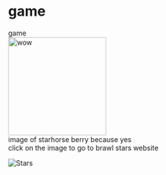 # game
game
<br>
<a href="https://supercell.com/en/games/brawlstars/"><img src="https://drive.google.com/uc?export=view&id=1gTDzfhz4aFl2lCDTvbFf1Io6CPNh8JZl" alt="wow" width="200"/></a><br>
image of starhorse berry because yes
<br>click on the image to go to brawl stars website<p>
![Stars](https://img.shields.io/github/stars/AlLCWGithub/gamelib?style=for-the-badge)

